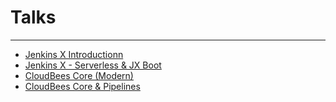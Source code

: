 # Talks

---

* [Jenkins X Introductionn](jenkinsx-generic/index.html)
* [Jenkins X - Serverless & JX Boot](jenkinsx-serverless/index.html)
* [CloudBees Core (Modern)](core-modern/index.html)
* [CloudBees Core & Pipelines](jenkins-pipeline/index.html)
